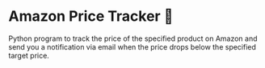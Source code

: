# Amazon Price Tracker 🤑
Python program to track the price of the specified product on Amazon and send you a notification via email when the price drops below the specified target price.
